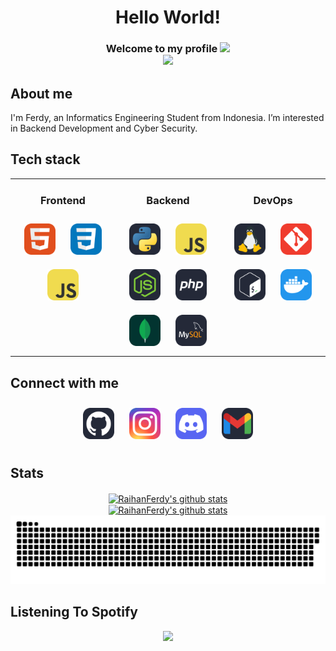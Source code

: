 <h1 align="center">Hello World!</h1>

<h3 align="center">
    <!-- greeting -->
    Welcome to my profile <img src="https://media.giphy.com/media/hvRJCLFzcasrR4ia7z/giphy.gif" width="25"><br>
    <!-- Typing Effect -->
    <img src="https://readme-typing-svg.herokuapp.com?color=04a4fc&center=true&vCenter=true&lines=Lorem+ipsum+dolor+sit+amet;No+system+is+safe&font=consolas">
</h3>

<h2>About me</h2>
<p>I'm Ferdy, an Informatics Engineering Student from Indonesia. I’m interested in Backend Development and Cyber Security.</p>

<h2>Tech stack</h2>
<div align="center">
    <table style="width: 100%; table-layout: fixed;">
        <tr>
            <td valign="top" width="33%">
                <h3 align="center">Frontend</h3>
                <div align="center">  
                    <a href="https://www.w3schools.com/html/" target="_blank"><img style="margin: 10px" src="https://raw.githubusercontent.com/tandpfun/skill-icons/refs/heads/main/icons/HTML.svg" alt="HTML5" height="50" /></a>  
                    <a href="https://www.w3schools.com/css/" target="_blank"><img style="margin: 10px" src="https://raw.githubusercontent.com/tandpfun/skill-icons/refs/heads/main/icons/CSS.svg" alt="CSS3" height="50" /></a>  
                    <a href="https://www.javascript.com/" target="_blank"><img style="margin: 10px" src="https://raw.githubusercontent.com/tandpfun/skill-icons/refs/heads/main/icons/JavaScript.svg" alt="JavaScript" height="50" /></a>  
                </div>
            </td>
            <td valign="top" width="33%">
                <h3 align="center">Backend</h3>
                <div align="center">  
                    <a href="https://www.python.org/" target="_blank"><img style="margin: 10px" src="https://raw.githubusercontent.com/tandpfun/skill-icons/refs/heads/main/icons/Python-Dark.svg" alt="Python" height="50" /></a>  
                    <a href="https://www.javascript.com/" target="_blank"><img style="margin: 10px" src="https://raw.githubusercontent.com/tandpfun/skill-icons/refs/heads/main/icons/JavaScript.svg" alt="JavaScript" height="50" /></a>  
                    <a href="https://nodejs.org/" target="_blank"><img style="margin: 10px" src="https://raw.githubusercontent.com/tandpfun/skill-icons/refs/heads/main/icons/NodeJS-Dark.svg" alt="Node.js" height="50" /></a>  
                    <a href="https://www.php.net/" target="_blank"><img style="margin: 10px" src="https://raw.githubusercontent.com/tandpfun/skill-icons/refs/heads/main/icons/PHP-Dark.svg" alt="PHP" height="50" /></a>  
                    <a href="https://www.mongodb.com/" target="_blank"><img style="margin: 10px" src="https://raw.githubusercontent.com/tandpfun/skill-icons/refs/heads/main/icons/MongoDB.svg" alt="MongoDB" height="50" /></a>  
                    <a href="https://www.mysql.com/" target="_blank"><img style="margin: 10px" src="https://raw.githubusercontent.com/tandpfun/skill-icons/refs/heads/main/icons/MySQL-Dark.svg" alt="MySQL" height="50" /></a>  
                </div>
            </td>
            <td valign="top" width="33%">
                <h3 align="center">DevOps</h3>
                <div align="center">  
                    <a href="https://www.linux.org/" target="_blank"><img style="margin: 10px" src="https://raw.githubusercontent.com/tandpfun/skill-icons/refs/heads/main/icons/Linux-Dark.svg" alt="Linux" height="50" /></a>  
                    <a href="https://git-scm.com/" target="_blank"><img style="margin: 10px" src="https://raw.githubusercontent.com/tandpfun/skill-icons/refs/heads/main/icons/Git.svg" alt="Git" height="50" /></a>  
                    <a href="https://www.gnu.org/software/bash/" target="_blank"><img style="margin: 10px" src="https://raw.githubusercontent.com/tandpfun/skill-icons/refs/heads/main/icons/Bash-Dark.svg" alt="Bash" height="50" /></a>  
                    <a href="https://www.docker.com/" target="_blank"><img style="margin: 10px" src="https://raw.githubusercontent.com/tandpfun/skill-icons/refs/heads/main/icons/Docker.svg" alt="Docker" height="50" /></a>  
                </div>
            </td>
        </tr>
    </table>
</div>

<h2>Connect with me</h2>
<div align="center">  
    <a href="https://github.com/RaihanFerdy/" target="_blank"><img style="margin: 10px" src="https://raw.githubusercontent.com/tandpfun/skill-icons/refs/heads/main/icons/Github-Dark.svg" alt="GitHub" height="50" /></a>  
    <a href="https://www.instagram.com/atsu.ferdy_/" target="_blank"><img style="margin: 10px" src="https://raw.githubusercontent.com/tandpfun/skill-icons/refs/heads/main/icons/Instagram.svg" alt="Instagram" height="50" /></a>  
    <a href="https://discord.com/users/517684877659996175" target="_blank"><img style="margin: 10px" src="https://raw.githubusercontent.com/tandpfun/skill-icons/refs/heads/main/icons/Discord.svg" alt="Discord" height="50" /></a>  
    <a href="mailto:raihanferdy10@gmail.com" target="_blank"><img style="margin: 10px" src="https://raw.githubusercontent.com/tandpfun/skill-icons/refs/heads/main/icons/Gmail-Dark.svg" alt="Gmail" height="50" /></a>
</div>

<h2>Stats</h2>
<div align="center"> 
    <a href="https://github.com/RaihanFerdy">
        <img align="center" height="152px" src="https://github-readme-stats.vercel.app/api/top-langs/?username=RaihanFerdy&theme=react&show_icons=true&hide_border=false&layout=compact" alt="RaihanFerdy's github stats">
    </a>
    <br>
    <a href="https://github.com/RaihanFerdy">
        <img align="center" height="152px" src="https://github-readme-stats.vercel.app/api?username=RaihanFerdy&theme=react&show_icons=true&hide_border=false&count_private=false" alt="RaihanFerdy's github stats">
    </a>
    <a href="https://github.com/RaihanFerdy">
        <source media="(prefers-color-scheme: dark)" srcset="./assets/github-contribution-grid-snake.svg" />
        <source media="(prefers-color-scheme: light), (prefers-color-scheme: no-preference)" srcset="./assets/github-contribution-grid-snake-dark.svg" />
        <img src="./assets/github-contribution-grid-snake-dark.svg" alt="github-snake" />
    </a>
</div>

<h2>Listening To Spotify</h2>
<div align="center">
    <a href="https://github.com/kittinan/spotify-github-profile">
        <img src="https://spotify-github-profile.kittinanx.com/api/view?uid=naqumiyv23ff19ammtm9njdrr&cover_image=true&theme=default&show_offline=false&background_color=121212&interchange=true&bar_color=53b14f&bar_color_cover=false)](https://github.com/kittinan/spotify-github-profile" />
    </a>
</div>
